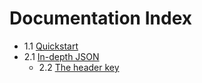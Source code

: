 # Documentation Index

* 1.1 [Quickstart](quickstart.md)
* 2.1 [In-depth JSON](keys/index.md)
	* 2.2 [The header key](keys/header.md)
